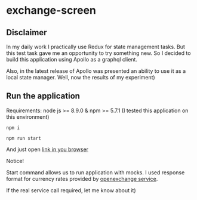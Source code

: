 # exchange-screen

## Disclaimer

In my daily work I practically use Redux for state management tasks. But this test task gave me an opportunity to try
something new. So I decided to build this application using Apollo as a graphql client.

Also, in the latest release of Apollo was presented an ability to use it as a local state manager.
Well, now  the results of my experiment)

## Run the application

Requirements: node js >= 8.9.0 & npm >= 5.7.1 (I tested this application on this environment)

`npm i`

`npm run start`

And just open [link in you browser](http://localhost:8080/exchange)

 Notice!

 Start command allows us to run application with mocks. I used response format for currency rates provided by
 [ openexchange service](https://openexchangerates.org/).

 If the real service call required, let me know about it)




